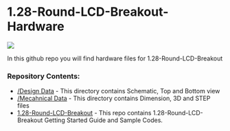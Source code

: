 # 1.28-Round-LCD-Breakout-Hardware

<img src="https://cdn.shopify.com/s/files/1/1217/2104/files/1.28_RoundLCDBreakout.png?v=1677234040">

In this github repo you will find hardware files for 1.28-Round-LCD-Breakout

### Repository Contents:
  - [/Design Data](https://github.com/sbcshop/EnkPi_5.83_Hardware/tree/main/Design%20Data) - This directory contains Schematic, Top and Bottom view
  - [/Mecahnical Data](https://github.com/sbcshop/EnkPi_5.83_Hardware/tree/main/Mechanical%20Data) - This directory contains Dimension, 3D and STEP files
  - [1.28-Round-LCD-Breakout](https://learn.sb-components.co.uk/Pico-1.28-Round-LCD-HAT) - This repo contains 1.28-Round-LCD-Breakout Getting Started Guide and Sample Codes.
